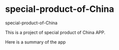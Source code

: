 # special-product-of-China
special-product-of-China

This is a project of special product of China APP.

Here is a summary of the app 

